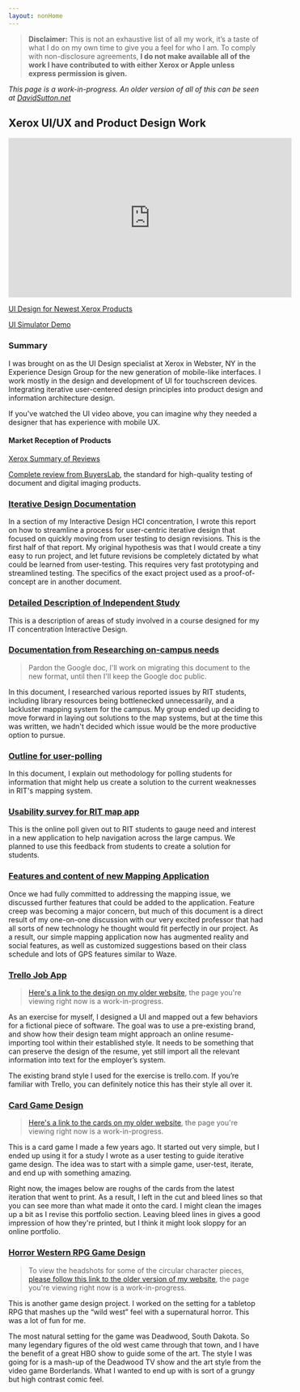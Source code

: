 ```yaml
---
layout: nonHome
---
```


>**Disclaimer:** This is not an exhaustive list of all my work, it’s a taste of what I do on my own time to give you a feel for who I am. To comply with non-disclosure agreements, __I do not make available all of the work I have contributed to with either Xerox or Apple unless express permission is given.__

*This page is a work-in-progress. An older version of all of this can be seen at [DavidSutton.net](http://DavidSutton.net)*

## Xerox UI/UX and Product Design Work


<iframe width="560" height="315" src="https://www.youtube.com/embed/0Z9Kk2Rfu_A" frameborder="0" allowfullscreen></iframe>

[UI Design for Newest Xerox Products](https://www.xerox.com/en-us/connectkey/touchscreen-interface)

[UI Simulator Demo](http://a400.g.akamai.net/7/400/5566/v0001/xerox.download.akamai.com/5566/VersaLinkSIM/index.htm)

### Summary

I was brought on as the UI Design specialist at Xerox in Webster, NY in the Experience Design Group for the new generation of mobile-like interfaces. I work mostly in the design and development of UI for touchscreen devices. Integrating iterative user-centered design principles into product design and information architecture design.

If you've watched the UI video above, you can imagine why they needed a designer that has experience with mobile UX.

#### Market Reception of Products

[Xerox Summary of Reviews](http://connect.blogs.xerox.com/2017/02/28/the-reviews-are-in-and-theyre-winners/)

[Complete review from BuyersLab](https://www.buyerslab.com/News/Industry-News/2016/November/New-Xerox-Color-Printer-and-MFP-for-Small-Offices), the standard for high-quality testing of document and digital imaging products.

### [Iterative Design Documentation](IDgeneral)

In a section of my Interactive Design HCI concentration, I wrote this report on how to streamline a process for user-centric iterative design that focused on quickly moving from user testing to design revisions. This is the first half of that report.
My original hypothesis was that I would create a tiny easy to run project, and let future revisions be completely dictated by what could be learned from user-testing. This requires very fast prototyping and streamlined testing.
The specifics of the exact project used as a proof-of-concept are in another document.

### [Detailed Description of Independent Study](/IndStudyNotes.html)

This is a description of areas of study involved in a course designed for my IT concentration Interactive Design.

### [Documentation from Researching on-campus needs](https://docs.google.com/document/d/18Bosf_Ilz7tFD7B4myXvuxNiSJYXsjUlr8NCyIDbcoY/edit)

>Pardon the Google doc, I'll work on migrating this document to the new format, until then I'll keep the Google doc public.

In this document, I researched various reported issues by RIT students, including library resources being bottlenecked unnecessarily, and a lackluster mapping system for the campus.
My group ended up deciding to move forward in laying out solutions to the map systems, but at the time this was written, we hadn't decided which issue would be the more productive option to pursue.

### [Outline for user-polling](pollingMethods)

In this document, I explain out methodology for polling students for information that might help us create a solution to the current weaknesses in RIT's mapping system.

### [Usability survey for RIT map app](https://docs.google.com/forms/d/1plCUeQVDPoAPtTW9m6r_X8RClBjKlRSPq1SRBxuFCP0/edit)

This is the online poll given out to RIT students to gauge need and interest in a new application to help navigation across the large campus. We planned to use this feedback from students to create a solution for students.

### [Features and content of new Mapping Application](/MapAppDocs)
Once we had fully committed to addressing the mapping issue, we discussed further features that could be added to the application. Feature creep was becoming a major concern, but much of this document is a direct result of my one-on-one discussion with our very excited professor that had all sorts of new technology he thought would fit perfectly in our project. As a result, our simple mapping application now has augmented reality and social features, as well as customized suggestions based on their class schedule and lots of GPS features similar to Waze.

### [Trello Job App](](http://www.davidsutton.net/portfolio/trello-resume-importer/))

>[Here's a link to the design on my older website](http://www.davidsutton.net/portfolio/trello-resume-importer/), the page you're viewing right now is a work-in-progress.

As an exercise for myself, I designed a UI and mapped out a few behaviors for a fictional piece of software. The goal was to use a pre-existing brand, and show how their design team might approach an online resume-importing tool within their established style. It needs to be something that can preserve the design of the resume, yet still import all the relevant information into text for the employer’s system.

The existing brand style I used for the exercise is trello.com. If you’re familiar with Trello, you can definitely notice this has their style all over it.

### [Card Game Design](](http://www.davidsutton.net/portfolio/dodgeball-title/))

>[Here's a link to the cards on my older website](http://www.davidsutton.net/portfolio/dodgeball-title/), the page you're viewing right now is a work-in-progress.

This is a card game I made a few years ago. It started out very simple, but I ended up using it for a study I wrote as a user testing to guide iterative game design. The idea was to start with a simple game, user-test, iterate, and end up with something amazing.

Right now, the images below are roughs of the cards from the latest iteration that went to print. As a result, I left in the cut and bleed lines so that you can see more than what made it onto the card. I might clean the images up a bit as I revise this portfolio section. Leaving bleed lines in gives a good impression of how they're printed, but I think it might look sloppy for an online portfolio.

### [Horror Western RPG Game Design](http://www.davidsutton.net/portfolio/horror-western/)

>To view the headshots for some of the circular character pieces, [please follow this link to the older version of my website](http://www.davidsutton.net/portfolio/horror-western/), the page you're viewing right now is a work-in-progress.

This is another game design project. I worked on the setting for a tabletop RPG that mashes up the “wild west” feel with a supernatural horror. This was a lot of fun for me.

The most natural setting for the game was Deadwood, South Dakota. So many legendary figures of the old west came through that town, and I have the benefit of a great HBO show to guide some of the art. The style I was going for is a mash-up of the Deadwood TV show and the art style from the video game Borderlands. What I wanted to end up with is sort of a grungy but high contrast comic feel.